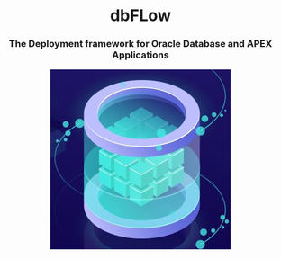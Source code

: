 <div align='center'>
  <h1>dbFLow</h1>
  <h3>The Deployment framework for Oracle Database and APEX Applications</h1>
  <img src="images/logo.jpg" align="center"/>
</div>


